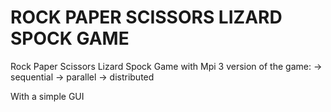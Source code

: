 # ROCK PAPER SCISSORS LIZARD SPOCK GAME
Rock Paper Scissors Lizard Spock Game with Mpi
3 version of the game: 
  -> sequential
  -> parallel
  -> distributed
  
With a simple GUI
